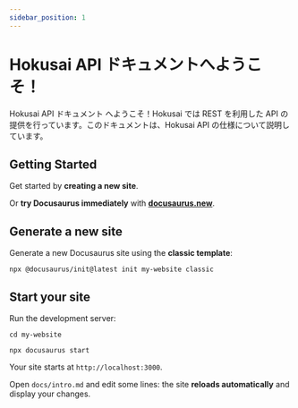 ```yaml
---
sidebar_position: 1
---
```


# Hokusai API ドキュメントへようこそ！

Hokusai API ドキュメント へようこそ！Hokusai では REST を利用した API の提供を行っています。このドキュメントは、Hokusai API の仕様について説明しています。

## Getting Started

Get started by **creating a new site**.

Or **try Docusaurus immediately** with **[docusaurus.new](https://docusaurus.new)**.

## Generate a new site

Generate a new Docusaurus site using the **classic template**:

```shell
npx @docusaurus/init@latest init my-website classic
```

## Start your site

Run the development server:

```shell
cd my-website

npx docusaurus start
```

Your site starts at `http://localhost:3000`.

Open `docs/intro.md` and edit some lines: the site **reloads automatically** and display your changes.
